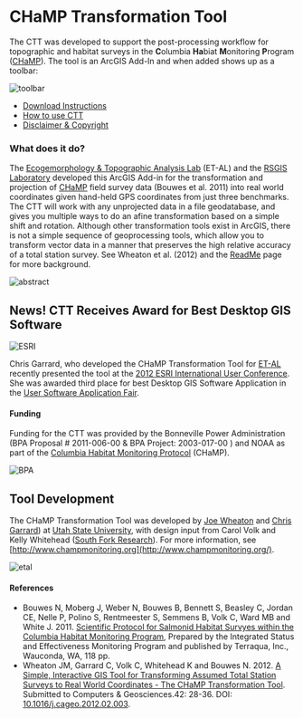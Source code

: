 # CHaMP Transformation Tool

The CTT was developed to support the post-processing workflow for topographic and habitat surveys in the **C**olumbia **Ha**biat **M**onitoring **P**rogram ([CHaMP](http://www.champmonitoring.org/)). The tool is an ArcGIS Add-In and when added shows up as a toolbar:

![toolbar]({{site.baseurl}}/assets/images/CTT_Toolbar.png)

* [Download Instructions]({{site/baseurl}}/download.html)
* [How to use CTT]({{site.baseurl}}/how-to-use-ctt.html)
* [Disclaimer & Copyright]({{site.baseurl}}/disclaimer.html)

### What does it do?

The  [Ecogemorphology & Topographic Analysis Lab](http://sites.google.com/a/joewheaton.org/www/lab) (ET-AL) and the [RSGIS Laboratory](http://www.gis.usu.edu/) developed this ArcGIS Add-in for the transformation and projection of [CHaMP](http://www.champmonitoring.org/) field survey data (Bouwes et al. 2011) into real world coordinates given hand-held GPS coordinates from just three benchmarks. The CTT will work with any unprojected data in a file geodatabase, and gives you multiple ways to do an afine transformation based on a simple shift and rotation. Although other transformation tools exist in ArcGIS, there is not a simple sequence of geoprocessing tools, which allow you to transform vector data in a manner that preserves the high relative accuracy of a total station survey. See Wheaton et al. (2012) and the [ReadMe]() page for more background.

![abstract]({{site.baseurl}}/assets/images/CTT_GraphicalAbstract.jpg)

## News! CTT Receives Award for Best Desktop GIS Software

![ESRI]({{site.baseurl}}/assets/images/esri_award.jpg)

Chris Garrard, who developed the CHaMP Transformation Tool for [ET-AL](http://etal.joewheaton.org/) recently presented the tool at the [2012 ESRI International User Conference](http://www.esri.com/events/user-conference/). She was awarded third place for best  Desktop GIS Software Application in the [User Software Application Fair](http://www.esri.com/events/user-conference/participate/user-app-fair-results.html).

#### Funding

Funding for the CTT was provided by the Bonneville Power Administration (BPA Proposal # 2011-006-00 & BPA Project: 2003-017-00 ) and NOAA as part of the [Columbia Habitat Monitoring Protocol](http://www.champmonitoring.org/) (CHaMP).

![BPA]({{site.baseurl}}/assets/images/BPA.png)

## Tool Development

The CHaMP Transformation Tool was developed by [Joe Wheaton]([http://www.joewheaton.org/lab](http://www.joewheaton.org/lab)) and [Chris Garrard](http://www.gis.usu.edu/~chrisg)) at [Utah State University]([http://cnr.usu.edu/wats](http://cnr.usu.edu/wats)), with design input from Carol Volk and Kelly Whitehead ([South Fork Research](http://southforkresearch.org)).  For more information, see  [http://www.champmonitoring.org](http://www.champmonitoring.org/).

![etal]({{site.baseurl}}/assets/images/etal_lab.png)

#### References

- Bouwes N, Moberg J, Weber N, Bouwes B, Bennett S, Beasley C, Jordan CE, Nelle P, Polino S, Rentmeester S, Semmens B, Volk C, Ward MB and White J. 2011. [Scientific Protocol for Salmonid Habitat Survyes within the Columbia Habitat Monitoring Program](http://www.pnamp.org/sites/default/files/CHaMPHabitatProtocol_20110125_0.pdf), Prepared by the Integrated Status and Effectiveness Monitoring Program and published by Terraqua, Inc., Wauconda, WA, 118 pp. 
- Wheaton JM, Garrard C, Volk C, Whitehead K and Bouwes N. 2012. [A Simple, Interactive GIS Tool for Transforming Assumed Total Station Surveys to Real World Coordinates - The CHaMP Transformation Tool](https://www.researchgate.net/publication/242653749_A_Simple_Interactive_GIS_Tool_for_Transforming_Assumed_Total_Station_Surveys_to_Real_World_Coordinates_-_The_CHaMP_Transformation_Tool). Submitted to Computers & Geosciences.42: 28-36. DOI: [10.1016/j.cageo.2012.02.003](http://dx.doi.org/10.1016/j.cageo.2012.02.003).